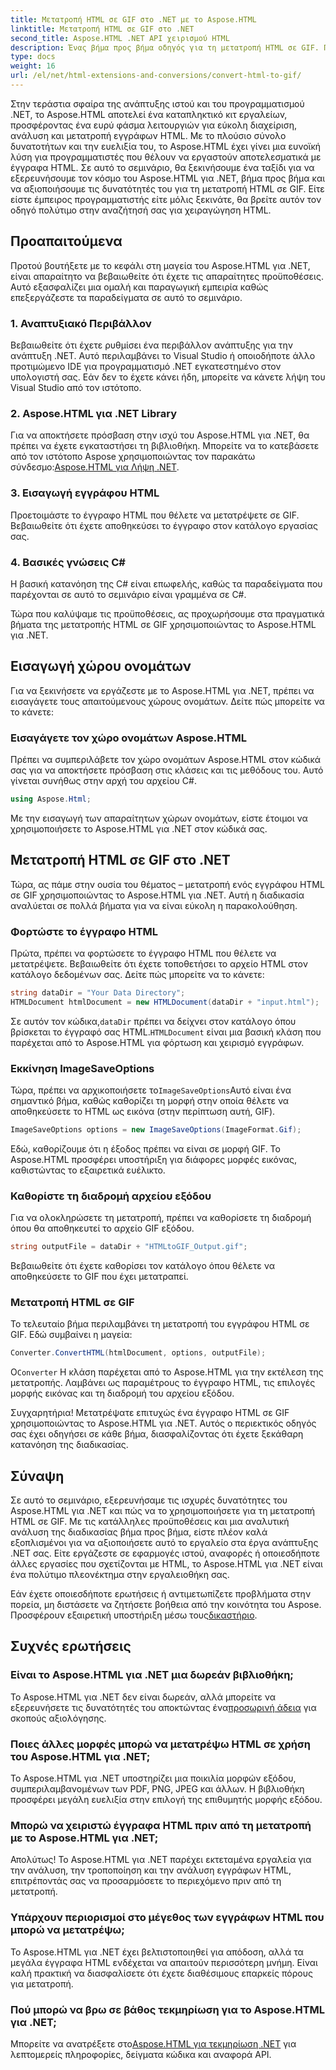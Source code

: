 ```yaml
---
title: Μετατροπή HTML σε GIF στο .NET με το Aspose.HTML
linktitle: Μετατροπή HTML σε GIF στο .NET
second_title: Aspose.HTML .NET API χειρισμού HTML
description: Ένας βήμα προς βήμα οδηγός για τη μετατροπή HTML σε GIF. Προαπαιτούμενα, παραδείγματα κώδικα, συχνές ερωτήσεις και πολλά άλλα! Βελτιστοποιήστε τον χειρισμό HTML με το Aspose.HTML.
type: docs
weight: 16
url: /el/net/html-extensions-and-conversions/convert-html-to-gif/
---
```


Στην τεράστια σφαίρα της ανάπτυξης ιστού και του προγραμματισμού .NET, το Aspose.HTML αποτελεί ένα καταπληκτικό κιτ εργαλείων, προσφέροντας ένα ευρύ φάσμα λειτουργιών για εύκολη διαχείριση, ανάλυση και μετατροπή εγγράφων HTML. Με το πλούσιο σύνολο δυνατοτήτων και την ευελιξία του, το Aspose.HTML έχει γίνει μια ευνοϊκή λύση για προγραμματιστές που θέλουν να εργαστούν αποτελεσματικά με έγγραφα HTML. Σε αυτό το σεμινάριο, θα ξεκινήσουμε ένα ταξίδι για να εξερευνήσουμε τον κόσμο του Aspose.HTML για .NET, βήμα προς βήμα και να αξιοποιήσουμε τις δυνατότητές του για τη μετατροπή HTML σε GIF. Είτε είστε έμπειρος προγραμματιστής είτε μόλις ξεκινάτε, θα βρείτε αυτόν τον οδηγό πολύτιμο στην αναζήτησή σας για χειραγώγηση HTML.

## Προαπαιτούμενα

Προτού βουτήξετε με το κεφάλι στη μαγεία του Aspose.HTML για .NET, είναι απαραίτητο να βεβαιωθείτε ότι έχετε τις απαραίτητες προϋποθέσεις. Αυτό εξασφαλίζει μια ομαλή και παραγωγική εμπειρία καθώς επεξεργάζεστε τα παραδείγματα σε αυτό το σεμινάριο.

### 1. Αναπτυξιακό Περιβάλλον

Βεβαιωθείτε ότι έχετε ρυθμίσει ένα περιβάλλον ανάπτυξης για την ανάπτυξη .NET. Αυτό περιλαμβάνει το Visual Studio ή οποιοδήποτε άλλο προτιμώμενο IDE για προγραμματισμό .NET εγκατεστημένο στον υπολογιστή σας. Εάν δεν το έχετε κάνει ήδη, μπορείτε να κάνετε λήψη του Visual Studio από τον ιστότοπο.

### 2. Aspose.HTML για .NET Library

 Για να αποκτήσετε πρόσβαση στην ισχύ του Aspose.HTML για .NET, θα πρέπει να έχετε εγκαταστήσει τη βιβλιοθήκη. Μπορείτε να το κατεβάσετε από τον ιστότοπο Aspose χρησιμοποιώντας τον παρακάτω σύνδεσμο:[Aspose.HTML για Λήψη .NET](https://releases.aspose.com/html/net/).

### 3. Εισαγωγή εγγράφου HTML

Προετοιμάστε το έγγραφο HTML που θέλετε να μετατρέψετε σε GIF. Βεβαιωθείτε ότι έχετε αποθηκεύσει το έγγραφο στον κατάλογο εργασίας σας.

### 4. Βασικές γνώσεις C#

Η βασική κατανόηση της C# είναι επωφελής, καθώς τα παραδείγματα που παρέχονται σε αυτό το σεμινάριο είναι γραμμένα σε C#.

Τώρα που καλύψαμε τις προϋποθέσεις, ας προχωρήσουμε στα πραγματικά βήματα της μετατροπής HTML σε GIF χρησιμοποιώντας το Aspose.HTML για .NET.

## Εισαγωγή χώρου ονομάτων

Για να ξεκινήσετε να εργάζεστε με το Aspose.HTML για .NET, πρέπει να εισαγάγετε τους απαιτούμενους χώρους ονομάτων. Δείτε πώς μπορείτε να το κάνετε:

### Εισαγάγετε τον χώρο ονομάτων Aspose.HTML

Πρέπει να συμπεριλάβετε τον χώρο ονομάτων Aspose.HTML στον κώδικά σας για να αποκτήσετε πρόσβαση στις κλάσεις και τις μεθόδους του. Αυτό γίνεται συνήθως στην αρχή του αρχείου C#.

```csharp
using Aspose.Html;
```

Με την εισαγωγή των απαραίτητων χώρων ονομάτων, είστε έτοιμοι να χρησιμοποιήσετε το Aspose.HTML για .NET στον κώδικά σας.

## Μετατροπή HTML σε GIF στο .NET

Τώρα, ας πάμε στην ουσία του θέματος – μετατροπή ενός εγγράφου HTML σε GIF χρησιμοποιώντας το Aspose.HTML για .NET. Αυτή η διαδικασία αναλύεται σε πολλά βήματα για να είναι εύκολη η παρακολούθηση.

### Φορτώστε το έγγραφο HTML

Πρώτα, πρέπει να φορτώσετε το έγγραφο HTML που θέλετε να μετατρέψετε. Βεβαιωθείτε ότι έχετε τοποθετήσει το αρχείο HTML στον κατάλογο δεδομένων σας. Δείτε πώς μπορείτε να το κάνετε:

```csharp
string dataDir = "Your Data Directory";
HTMLDocument htmlDocument = new HTMLDocument(dataDir + "input.html");
```

 Σε αυτόν τον κώδικα,`dataDir` πρέπει να δείχνει στον κατάλογο όπου βρίσκεται το έγγραφό σας HTML.`HTMLDocument` είναι μια βασική κλάση που παρέχεται από το Aspose.HTML για φόρτωση και χειρισμό εγγράφων.

### Εκκίνηση ImageSaveOptions

 Τώρα, πρέπει να αρχικοποιήσετε το`ImageSaveOptions`Αυτό είναι ένα σημαντικό βήμα, καθώς καθορίζει τη μορφή στην οποία θέλετε να αποθηκεύσετε το HTML ως εικόνα (στην περίπτωση αυτή, GIF).

```csharp
ImageSaveOptions options = new ImageSaveOptions(ImageFormat.Gif);
```

Εδώ, καθορίζουμε ότι η έξοδος πρέπει να είναι σε μορφή GIF. Το Aspose.HTML προσφέρει υποστήριξη για διάφορες μορφές εικόνας, καθιστώντας το εξαιρετικά ευέλικτο.

### Καθορίστε τη διαδρομή αρχείου εξόδου

Για να ολοκληρώσετε τη μετατροπή, πρέπει να καθορίσετε τη διαδρομή όπου θα αποθηκευτεί το αρχείο GIF εξόδου.

```csharp
string outputFile = dataDir + "HTMLtoGIF_Output.gif";
```

Βεβαιωθείτε ότι έχετε καθορίσει τον κατάλογο όπου θέλετε να αποθηκεύσετε το GIF που έχει μετατραπεί.

### Μετατροπή HTML σε GIF

Το τελευταίο βήμα περιλαμβάνει τη μετατροπή του εγγράφου HTML σε GIF. Εδώ συμβαίνει η μαγεία:

```csharp
Converter.ConvertHTML(htmlDocument, options, outputFile);
```

 Ο`Converter` Η κλάση παρέχεται από το Aspose.HTML για την εκτέλεση της μετατροπής. Λαμβάνει ως παραμέτρους το έγγραφο HTML, τις επιλογές μορφής εικόνας και τη διαδρομή του αρχείου εξόδου.

Συγχαρητήρια! Μετατρέψατε επιτυχώς ένα έγγραφο HTML σε GIF χρησιμοποιώντας το Aspose.HTML για .NET. Αυτός ο περιεκτικός οδηγός σας έχει οδηγήσει σε κάθε βήμα, διασφαλίζοντας ότι έχετε ξεκάθαρη κατανόηση της διαδικασίας.

## Σύναψη

Σε αυτό το σεμινάριο, εξερευνήσαμε τις ισχυρές δυνατότητες του Aspose.HTML για .NET και πώς να το χρησιμοποιήσετε για τη μετατροπή HTML σε GIF. Με τις κατάλληλες προϋποθέσεις και μια αναλυτική ανάλυση της διαδικασίας βήμα προς βήμα, είστε πλέον καλά εξοπλισμένοι για να αξιοποιήσετε αυτό το εργαλείο στα έργα ανάπτυξης .NET σας. Είτε εργάζεστε σε εφαρμογές ιστού, αναφορές ή οποιεσδήποτε άλλες εργασίες που σχετίζονται με HTML, το Aspose.HTML για .NET είναι ένα πολύτιμο πλεονέκτημα στην εργαλειοθήκη σας.

 Εάν έχετε οποιεσδήποτε ερωτήσεις ή αντιμετωπίζετε προβλήματα στην πορεία, μη διστάσετε να ζητήσετε βοήθεια από την κοινότητα του Aspose. Προσφέρουν εξαιρετική υποστήριξη μέσω τους[δικαστήριο](https://forum.aspose.com/).

## Συχνές ερωτήσεις

### Είναι το Aspose.HTML για .NET μια δωρεάν βιβλιοθήκη;
 Το Aspose.HTML για .NET δεν είναι δωρεάν, αλλά μπορείτε να εξερευνήσετε τις δυνατότητές του αποκτώντας ένα[προσωρινή άδεια](https://purchase.aspose.com/temporary-license/) για σκοπούς αξιολόγησης.

### Ποιες άλλες μορφές μπορώ να μετατρέψω HTML σε χρήση του Aspose.HTML για .NET;
Το Aspose.HTML για .NET υποστηρίζει μια ποικιλία μορφών εξόδου, συμπεριλαμβανομένων των PDF, PNG, JPEG και άλλων. Η βιβλιοθήκη προσφέρει μεγάλη ευελιξία στην επιλογή της επιθυμητής μορφής εξόδου.

### Μπορώ να χειριστώ έγγραφα HTML πριν από τη μετατροπή με το Aspose.HTML για .NET;
Απολύτως! Το Aspose.HTML για .NET παρέχει εκτεταμένα εργαλεία για την ανάλυση, την τροποποίηση και την ανάλυση εγγράφων HTML, επιτρέποντάς σας να προσαρμόσετε το περιεχόμενο πριν από τη μετατροπή.

### Υπάρχουν περιορισμοί στο μέγεθος των εγγράφων HTML που μπορώ να μετατρέψω;
Το Aspose.HTML για .NET έχει βελτιστοποιηθεί για απόδοση, αλλά τα μεγάλα έγγραφα HTML ενδέχεται να απαιτούν περισσότερη μνήμη. Είναι καλή πρακτική να διασφαλίσετε ότι έχετε διαθέσιμους επαρκείς πόρους για μετατροπή.

### Πού μπορώ να βρω σε βάθος τεκμηρίωση για το Aspose.HTML για .NET;
 Μπορείτε να ανατρέξετε στο[Aspose.HTML για τεκμηρίωση .NET](https://reference.aspose.com/html/net/) για λεπτομερείς πληροφορίες, δείγματα κώδικα και αναφορά API.
